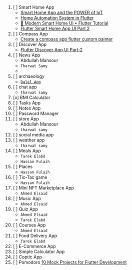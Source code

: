 1. [ ] Smart Home App
	- [Smart Home App and the POWER of IoT](https://www.youtube.com/playlist?list=PLYOFAmhj26B9g_8ykRzFZFhUAw9VoBInQ)
	- [Home Automation System in Flutter](https://www.youtube.com/playlist?list=PL8NTBhIXP2gH-Z7pgJ6W3wYodZwe7d6bI)
	- [📱 Modern Smart Home UI • Flutter Tutorial](https://www.youtube.com/watch?v=FMV8pbz0sN8&t=13s)
	- [Flutter Smart Home App UI Part 2](https://www.youtube.com/watch?v=TovttAgEmC4)
2. [ ] Compass App
	- [Create a compass app flutter custom painter](https://youtu.be/3mwhN4f_jXc?si=2z60gmUtC9n4PKoo)
3. [ ] Discover App
	- [Flutter Discover App UI Part-2](https://www.youtube.com/watch?v=lktNwnFXYpY&t=9s)
4. [ ] News App
	- Abdullah Mansour
	- `Tharwat Samy`
	- 
5. [ ] archaeology
	- [`Dalel App`](https://www.youtube.com/playlist?list=PLW3uJGWFOnbGIjNo0zxeOzmTYnWlpPczR)
6. [ ] chat app
	- `tharwat samy`
7. [x] BMI Calculator
8. [ ] Tasks App
9. [ ] Notes App
10. [ ] Password Manager
11. [ ] store App
	- Abdullah Mansour
	- `tharwat samy`
12. [ ] social media app
13. [ ] weather app
	- `tharwat samy`
14. [ ] Meals App
	- `Tarek Elabd`
	- `Hassan Fulaih`
15. [ ] Places
	- `Hassan Fulaih`
16. [ ] Tic-Tac game
	- `Hassan Fulaih`
17. [ ] Mini NFT Marketplace App
	- `Ahmed Elsaid`
18. [ ] Music App
	- `Ahmed Elsaid`
19. [ ] Quiz App
	- `Ahmed Elsaid`
	- `Tarek Elabd`
20. [ ] Courses App
	- `Ahmed Elsaid`
21. [ ] Food Delivery App
	 - `Tarek Elabd`
22. [ ] E-Commerce App
23. [ ] Simple Calculator App
24. [ ] Coptic App
25. [ ] Pomodoro
[10 Mock Projects for Flutter Development](https://sustaining-racer-a08.notion.site/10-Mock-Projects-for-Flutter-Development-1a87e6c778b0802eada8cc530d82320a)
